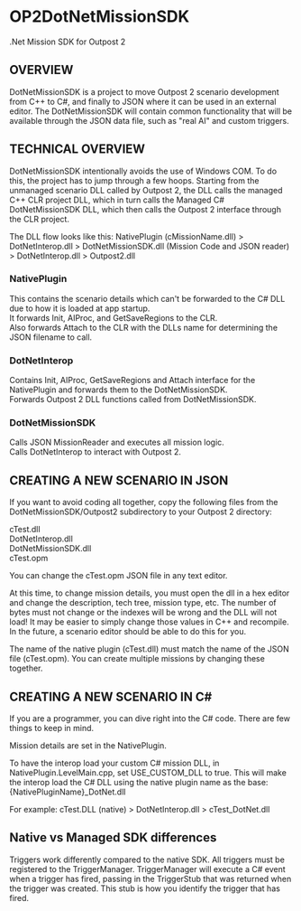 # OP2DotNetMissionSDK
.Net Mission SDK for Outpost 2


## OVERVIEW
DotNetMissionSDK is a project to move Outpost 2 scenario development from C++ to C#, and finally to JSON where it can be used in an external editor. The DotNetMissionSDK will contain common functionality that will be available through the JSON data file, such as "real AI" and custom triggers.


## TECHNICAL OVERVIEW
DotNetMissionSDK intentionally avoids the use of Windows COM. To do this, the project has to jump through a few hoops. Starting from the unmanaged scenario DLL called by Outpost 2, the DLL calls the managed C++ CLR project DLL, which in turn calls the Managed C# DotNetMissionSDK DLL, which then calls the Outpost 2 interface through the CLR project.

The DLL flow looks like this:
NativePlugin (cMissionName.dll) > DotNetInterop.dll > DotNetMissionSDK.dll (Mission Code and JSON reader) > DotNetInterop.dll > Outpost2.dll

### NativePlugin
This contains the scenario details which can't be forwarded to the C# DLL due to how it is loaded at app startup.\
It forwards Init, AIProc, and GetSaveRegions to the CLR.\
Also forwards Attach to the CLR with the DLLs name for determining the JSON filename to call.

### DotNetInterop
Contains Init, AIProc, GetSaveRegions and Attach interface for the NativePlugin and forwards them to the DotNetMissionSDK.\
Forwards Outpost 2 DLL functions called from DotNetMissionSDK.

### DotNetMissionSDK
Calls JSON MissionReader and executes all mission logic.\
Calls DotNetInterop to interact with Outpost 2.


## CREATING A NEW SCENARIO IN JSON
If you want to avoid coding all together, copy the following files from the DotNetMissionSDK/Outpost2 subdirectory to your Outpost 2 directory:

cTest.dll\
DotNetInterop.dll\
DotNetMissionSDK.dll\
cTest.opm

You can change the cTest.opm JSON file in any text editor.

At this time, to change mission details, you must open the dll in a hex editor and change the description, tech tree, mission type, etc. The number of bytes must not change or the indexes will be wrong and the DLL will not load!
It may be easier to simply change those values in C++ and recompile.
In the future, a scenario editor should be able to do this for you.

The name of the native plugin (cTest.dll) must match the name of the JSON file (cTest.opm). You can create multiple missions by changing these together.


## CREATING A NEW SCENARIO IN C#
If you are a programmer, you can dive right into the C# code. There are few things to keep in mind.

Mission details are set in the NativePlugin.

To have the interop load your custom C# mission DLL, in NativePlugin.LevelMain.cpp, set USE_CUSTOM_DLL to true. This will make the interop load the C# DLL using the native plugin name as the base: {NativePluginName}\_DotNet.dll

For example: cTest.DLL (native) > DotNetInterop.dll > cTest_DotNet.dll


## Native vs Managed SDK differences
Triggers work differently compared to the native SDK. All triggers must be registered to the TriggerManager. TriggerManager will execute a C# event when a trigger has fired, passing in the TriggerStub that was returned when the trigger was created. This stub is how you identify the trigger that has fired.
